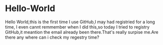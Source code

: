 # Hello-World
Hello World,this is the first time I use GitHub,I may had registried for a long time, I even cannt remmember when I did this,so today I tried to registry GitHub,it meantion the email already been there.That's really surpise me.Are there any where can i check my regestry time?
